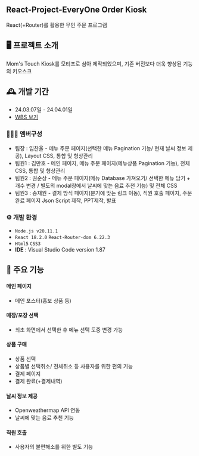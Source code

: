 ## React-Project-EveryOne Order Kiosk
React(+Router)를 활용한 무인 주문 프로그램

## 🖥️ 프로젝트 소개
Mom's Touch Kiosk를 모티프로 삼아 제작되었으며, 기존 버전보다 더욱 향상된 기능의 키오스크
<br>

## 🕰️ 개발 기간
* 24.03.07일 - 24.04.01일
* [WBS 보기](https://www.notion.so/ohgiraffers/WBS-79edee8f423f458197f1f112ca6313a7?pvs=4)

### 🧑‍🤝‍🧑 멤버구성
 - 팀장  : 임찬울 - 메뉴 주문 페이지(선택한 메뉴 Pagination 기능/ 현재 날씨 정보 제공), Layout CSS, 통합 및 형상관리
 - 팀원1 : 김만호 - 메인 페이지, 메뉴 주문 페이지(메뉴상품 Pagination 기능), 전체 CSS, 통합 및 형상관리
 - 팀원2 : 권순상 - 메뉴 주문 페이지(메뉴 Database 가져오기/ 선택한 메뉴 담기 + 개수 변경 / 별도의 modal창에서 날씨에 맞는 음료 추천 기능) 및 전체 CSS
 - 팀원3 : 송재원 - 결제 방식 페이지(분기에 맞는 링크 이동), 직원 호출 페이지, 주문 완료 페이지 Json Script 제작, PPT제작, 발표

### ⚙️ 개발 환경
- `Node.js v20.11.1`
- `React 18.2.0` `React-Router-dom 6.22.3`
- `Html5` `CSS3`
- **IDE** : Visual Studio Code version 1.87

## 📌 주요 기능
#### 메인 페이지
- 메인 포스터(홍보 상품 등)
#### 매장/포장 선택
- 최초 화면에서 선택한 후 메뉴 선택 도중 변경 가능
#### 상품 구매
- 상품 선택
- 상품별 선택취소/ 전체취소 등 사용자를 위한 편의 기능
- 결제 페이지
- 결제 완료(+결제내역)
#### 날씨 정보 제공
- Openweathermap API 연동
- 날씨에 맞는 음료 추천 기능
#### 직원 호출
- 사용자의 불편해소를 위한 별도 기능
